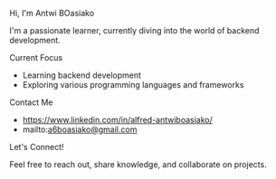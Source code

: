 Hi, I'm Antwi BOasiako

I'm a passionate learner, currently diving into the world of backend development.

Current Focus

- Learning backend development
- Exploring various programming languages and frameworks

Contact Me

- https://www.linkedin.com/in/alfred-antwiboasiako/
- mailto:a6boasiako@gmail.com

Let's Connect!

Feel free to reach out, share knowledge, and collaborate on projects.
